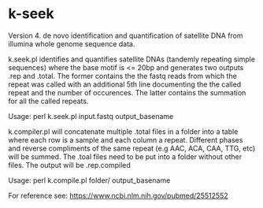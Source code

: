 # k-seek
Version 4.
de novo identification and quantification of satellite DNA from illumina whole genome sequence data.

k.seek.pl identifies and quantifies satellite DNAs (tandemly repeating simple sequences) where the base motif is <= 20bp and generates two outputs .rep and .total. The former contains the the fastq reads from which the repeat was called with an additional 5th line documenting the the called repeat and the number of occurences. The latter contains the summation for all the called repeats.

Usage:
perl k.seek.pl input.fastq output_basename

k.compiler.pl will concatenate multiple .total files in a folder into a table where each row is a sample and each column a repeat. Different phases and reverse compliments of the same repeat (e.g AAC, ACA, CAA, TTG, etc) will be summed. The .toal files need to be put into a folder without other files. The output will be .rep.compiled

Usage:
perl k.compile.pl folder/ output_basename


For reference see:
https://www.ncbi.nlm.nih.gov/pubmed/25512552

